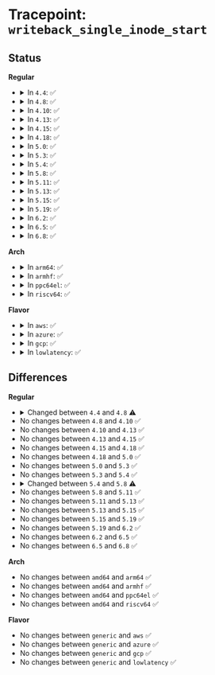 # Tracepoint: <code>writeback_single_inode_start</code>

## Status
<b>Regular</b>
<ul>
<li>
<details>
<summary>In <code>4.4</code>: ✅</summary>

Event:

```c
struct trace_event_raw_writeback_single_inode_template {
    struct trace_entry ent;
    char name[32];
    long unsigned int ino;
    long unsigned int state;
    long unsigned int dirtied_when;
    long unsigned int writeback_index;
    long int nr_to_write;
    long unsigned int wrote;
    u32 __data_loc_cgroup;
    char __data[0];
};
```
Function:

```c
void trace_event_raw_event_writeback_single_inode_template(void *__data, struct inode *inode, struct writeback_control *wbc, long unsigned int nr_to_write);
```
</details>
</li>
<li>
<details>
<summary>In <code>4.8</code>: ✅</summary>

Event:

```c
struct trace_event_raw_writeback_single_inode_template {
    struct trace_entry ent;
    char name[32];
    long unsigned int ino;
    long unsigned int state;
    long unsigned int dirtied_when;
    long unsigned int writeback_index;
    long int nr_to_write;
    long unsigned int wrote;
    unsigned int cgroup_ino;
    char __data[0];
};
```
Function:

```c
void trace_event_raw_event_writeback_single_inode_template(void *__data, struct inode *inode, struct writeback_control *wbc, long unsigned int nr_to_write);
```
</details>
</li>
<li>
<details>
<summary>In <code>4.10</code>: ✅</summary>

Event:

```c
struct trace_event_raw_writeback_single_inode_template {
    struct trace_entry ent;
    char name[32];
    long unsigned int ino;
    long unsigned int state;
    long unsigned int dirtied_when;
    long unsigned int writeback_index;
    long int nr_to_write;
    long unsigned int wrote;
    unsigned int cgroup_ino;
    char __data[0];
};
```
Function:

```c
void trace_event_raw_event_writeback_single_inode_template(void *__data, struct inode *inode, struct writeback_control *wbc, long unsigned int nr_to_write);
```
</details>
</li>
<li>
<details>
<summary>In <code>4.13</code>: ✅</summary>

Event:

```c
struct trace_event_raw_writeback_single_inode_template {
    struct trace_entry ent;
    char name[32];
    long unsigned int ino;
    long unsigned int state;
    long unsigned int dirtied_when;
    long unsigned int writeback_index;
    long int nr_to_write;
    long unsigned int wrote;
    unsigned int cgroup_ino;
    char __data[0];
};
```
Function:

```c
void trace_event_raw_event_writeback_single_inode_template(void *__data, struct inode *inode, struct writeback_control *wbc, long unsigned int nr_to_write);
```
</details>
</li>
<li>
<details>
<summary>In <code>4.15</code>: ✅</summary>

Event:

```c
struct trace_event_raw_writeback_single_inode_template {
    struct trace_entry ent;
    char name[32];
    long unsigned int ino;
    long unsigned int state;
    long unsigned int dirtied_when;
    long unsigned int writeback_index;
    long int nr_to_write;
    long unsigned int wrote;
    unsigned int cgroup_ino;
    char __data[0];
};
```
Function:

```c
void trace_event_raw_event_writeback_single_inode_template(void *__data, struct inode *inode, struct writeback_control *wbc, long unsigned int nr_to_write);
```
</details>
</li>
<li>
<details>
<summary>In <code>4.18</code>: ✅</summary>

Event:

```c
struct trace_event_raw_writeback_single_inode_template {
    struct trace_entry ent;
    char name[32];
    long unsigned int ino;
    long unsigned int state;
    long unsigned int dirtied_when;
    long unsigned int writeback_index;
    long int nr_to_write;
    long unsigned int wrote;
    unsigned int cgroup_ino;
    char __data[0];
};
```
Function:

```c
void trace_event_raw_event_writeback_single_inode_template(void *__data, struct inode *inode, struct writeback_control *wbc, long unsigned int nr_to_write);
```
</details>
</li>
<li>
<details>
<summary>In <code>5.0</code>: ✅</summary>

Event:

```c
struct trace_event_raw_writeback_single_inode_template {
    struct trace_entry ent;
    char name[32];
    long unsigned int ino;
    long unsigned int state;
    long unsigned int dirtied_when;
    long unsigned int writeback_index;
    long int nr_to_write;
    long unsigned int wrote;
    unsigned int cgroup_ino;
    char __data[0];
};
```
Function:

```c
void trace_event_raw_event_writeback_single_inode_template(void *__data, struct inode *inode, struct writeback_control *wbc, long unsigned int nr_to_write);
```
</details>
</li>
<li>
<details>
<summary>In <code>5.3</code>: ✅</summary>

Event:

```c
struct trace_event_raw_writeback_single_inode_template {
    struct trace_entry ent;
    char name[32];
    long unsigned int ino;
    long unsigned int state;
    long unsigned int dirtied_when;
    long unsigned int writeback_index;
    long int nr_to_write;
    long unsigned int wrote;
    unsigned int cgroup_ino;
    char __data[0];
};
```
Function:

```c
void trace_event_raw_event_writeback_single_inode_template(void *__data, struct inode *inode, struct writeback_control *wbc, long unsigned int nr_to_write);
```
</details>
</li>
<li>
<details>
<summary>In <code>5.4</code>: ✅</summary>

Event:

```c
struct trace_event_raw_writeback_single_inode_template {
    struct trace_entry ent;
    char name[32];
    long unsigned int ino;
    long unsigned int state;
    long unsigned int dirtied_when;
    long unsigned int writeback_index;
    long int nr_to_write;
    long unsigned int wrote;
    unsigned int cgroup_ino;
    char __data[0];
};
```
Function:

```c
void trace_event_raw_event_writeback_single_inode_template(void *__data, struct inode *inode, struct writeback_control *wbc, long unsigned int nr_to_write);
```
</details>
</li>
<li>
<details>
<summary>In <code>5.8</code>: ✅</summary>

Event:

```c
struct trace_event_raw_writeback_single_inode_template {
    struct trace_entry ent;
    char name[32];
    ino_t ino;
    long unsigned int state;
    long unsigned int dirtied_when;
    long unsigned int writeback_index;
    long int nr_to_write;
    long unsigned int wrote;
    ino_t cgroup_ino;
    char __data[0];
};
```
Function:

```c
void trace_event_raw_event_writeback_single_inode_template(void *__data, struct inode *inode, struct writeback_control *wbc, long unsigned int nr_to_write);
```
</details>
</li>
<li>
<details>
<summary>In <code>5.11</code>: ✅</summary>

Event:

```c
struct trace_event_raw_writeback_single_inode_template {
    struct trace_entry ent;
    char name[32];
    ino_t ino;
    long unsigned int state;
    long unsigned int dirtied_when;
    long unsigned int writeback_index;
    long int nr_to_write;
    long unsigned int wrote;
    ino_t cgroup_ino;
    char __data[0];
};
```
Function:

```c
void trace_event_raw_event_writeback_single_inode_template(void *__data, struct inode *inode, struct writeback_control *wbc, long unsigned int nr_to_write);
```
</details>
</li>
<li>
<details>
<summary>In <code>5.13</code>: ✅</summary>

Event:

```c
struct trace_event_raw_writeback_single_inode_template {
    struct trace_entry ent;
    char name[32];
    ino_t ino;
    long unsigned int state;
    long unsigned int dirtied_when;
    long unsigned int writeback_index;
    long int nr_to_write;
    long unsigned int wrote;
    ino_t cgroup_ino;
    char __data[0];
};
```
Function:

```c
void trace_event_raw_event_writeback_single_inode_template(void *__data, struct inode *inode, struct writeback_control *wbc, long unsigned int nr_to_write);
```
</details>
</li>
<li>
<details>
<summary>In <code>5.15</code>: ✅</summary>

Event:

```c
struct trace_event_raw_writeback_single_inode_template {
    struct trace_entry ent;
    char name[32];
    ino_t ino;
    long unsigned int state;
    long unsigned int dirtied_when;
    long unsigned int writeback_index;
    long int nr_to_write;
    long unsigned int wrote;
    ino_t cgroup_ino;
    char __data[0];
};
```
Function:

```c
void trace_event_raw_event_writeback_single_inode_template(void *__data, struct inode *inode, struct writeback_control *wbc, long unsigned int nr_to_write);
```
</details>
</li>
<li>
<details>
<summary>In <code>5.19</code>: ✅</summary>

Event:

```c
struct trace_event_raw_writeback_single_inode_template {
    struct trace_entry ent;
    char name[32];
    ino_t ino;
    long unsigned int state;
    long unsigned int dirtied_when;
    long unsigned int writeback_index;
    long int nr_to_write;
    long unsigned int wrote;
    ino_t cgroup_ino;
    char __data[0];
};
```
Function:

```c
void trace_event_raw_event_writeback_single_inode_template(void *__data, struct inode *inode, struct writeback_control *wbc, long unsigned int nr_to_write);
```
</details>
</li>
<li>
<details>
<summary>In <code>6.2</code>: ✅</summary>

Event:

```c
struct trace_event_raw_writeback_single_inode_template {
    struct trace_entry ent;
    char name[32];
    ino_t ino;
    long unsigned int state;
    long unsigned int dirtied_when;
    long unsigned int writeback_index;
    long int nr_to_write;
    long unsigned int wrote;
    ino_t cgroup_ino;
    char __data[0];
};
```
Function:

```c
void trace_event_raw_event_writeback_single_inode_template(void *__data, struct inode *inode, struct writeback_control *wbc, long unsigned int nr_to_write);
```
</details>
</li>
<li>
<details>
<summary>In <code>6.5</code>: ✅</summary>

Event:

```c
struct trace_event_raw_writeback_single_inode_template {
    struct trace_entry ent;
    char name[32];
    ino_t ino;
    long unsigned int state;
    long unsigned int dirtied_when;
    long unsigned int writeback_index;
    long int nr_to_write;
    long unsigned int wrote;
    ino_t cgroup_ino;
    char __data[0];
};
```
Function:

```c
void trace_event_raw_event_writeback_single_inode_template(void *__data, struct inode *inode, struct writeback_control *wbc, long unsigned int nr_to_write);
```
</details>
</li>
<li>
<details>
<summary>In <code>6.8</code>: ✅</summary>

Event:

```c
struct trace_event_raw_writeback_single_inode_template {
    struct trace_entry ent;
    char name[32];
    ino_t ino;
    long unsigned int state;
    long unsigned int dirtied_when;
    long unsigned int writeback_index;
    long int nr_to_write;
    long unsigned int wrote;
    ino_t cgroup_ino;
    char __data[0];
};
```
Function:

```c
void trace_event_raw_event_writeback_single_inode_template(void *__data, struct inode *inode, struct writeback_control *wbc, long unsigned int nr_to_write);
```
</details>
</li>
</ul>
<b>Arch</b>
<ul>
<li>
<details>
<summary>In <code>arm64</code>: ✅</summary>

Event:

```c
struct trace_event_raw_writeback_single_inode_template {
    struct trace_entry ent;
    char name[32];
    long unsigned int ino;
    long unsigned int state;
    long unsigned int dirtied_when;
    long unsigned int writeback_index;
    long int nr_to_write;
    long unsigned int wrote;
    unsigned int cgroup_ino;
    char __data[0];
};
```
Function:

```c
void trace_event_raw_event_writeback_single_inode_template(void *__data, struct inode *inode, struct writeback_control *wbc, long unsigned int nr_to_write);
```
</details>
</li>
<li>
<details>
<summary>In <code>armhf</code>: ✅</summary>

Event:

```c
struct trace_event_raw_writeback_single_inode_template {
    struct trace_entry ent;
    char name[32];
    long unsigned int ino;
    long unsigned int state;
    long unsigned int dirtied_when;
    long unsigned int writeback_index;
    long int nr_to_write;
    long unsigned int wrote;
    unsigned int cgroup_ino;
    char __data[0];
};
```
Function:

```c
void trace_event_raw_event_writeback_single_inode_template(void *__data, struct inode *inode, struct writeback_control *wbc, long unsigned int nr_to_write);
```
</details>
</li>
<li>
<details>
<summary>In <code>ppc64el</code>: ✅</summary>

Event:

```c
struct trace_event_raw_writeback_single_inode_template {
    struct trace_entry ent;
    char name[32];
    long unsigned int ino;
    long unsigned int state;
    long unsigned int dirtied_when;
    long unsigned int writeback_index;
    long int nr_to_write;
    long unsigned int wrote;
    unsigned int cgroup_ino;
    char __data[0];
};
```
Function:

```c
void trace_event_raw_event_writeback_single_inode_template(void *__data, struct inode *inode, struct writeback_control *wbc, long unsigned int nr_to_write);
```
</details>
</li>
<li>
<details>
<summary>In <code>riscv64</code>: ✅</summary>

Event:

```c
struct trace_event_raw_writeback_single_inode_template {
    struct trace_entry ent;
    char name[32];
    long unsigned int ino;
    long unsigned int state;
    long unsigned int dirtied_when;
    long unsigned int writeback_index;
    long int nr_to_write;
    long unsigned int wrote;
    unsigned int cgroup_ino;
    char __data[0];
};
```
Function:

```c
void trace_event_raw_event_writeback_single_inode_template(void *__data, struct inode *inode, struct writeback_control *wbc, long unsigned int nr_to_write);
```
</details>
</li>
</ul>
<b>Flavor</b>
<ul>
<li>
<details>
<summary>In <code>aws</code>: ✅</summary>

Event:

```c
struct trace_event_raw_writeback_single_inode_template {
    struct trace_entry ent;
    char name[32];
    long unsigned int ino;
    long unsigned int state;
    long unsigned int dirtied_when;
    long unsigned int writeback_index;
    long int nr_to_write;
    long unsigned int wrote;
    unsigned int cgroup_ino;
    char __data[0];
};
```
Function:

```c
void trace_event_raw_event_writeback_single_inode_template(void *__data, struct inode *inode, struct writeback_control *wbc, long unsigned int nr_to_write);
```
</details>
</li>
<li>
<details>
<summary>In <code>azure</code>: ✅</summary>

Event:

```c
struct trace_event_raw_writeback_single_inode_template {
    struct trace_entry ent;
    char name[32];
    long unsigned int ino;
    long unsigned int state;
    long unsigned int dirtied_when;
    long unsigned int writeback_index;
    long int nr_to_write;
    long unsigned int wrote;
    unsigned int cgroup_ino;
    char __data[0];
};
```
Function:

```c
void trace_event_raw_event_writeback_single_inode_template(void *__data, struct inode *inode, struct writeback_control *wbc, long unsigned int nr_to_write);
```
</details>
</li>
<li>
<details>
<summary>In <code>gcp</code>: ✅</summary>

Event:

```c
struct trace_event_raw_writeback_single_inode_template {
    struct trace_entry ent;
    char name[32];
    long unsigned int ino;
    long unsigned int state;
    long unsigned int dirtied_when;
    long unsigned int writeback_index;
    long int nr_to_write;
    long unsigned int wrote;
    unsigned int cgroup_ino;
    char __data[0];
};
```
Function:

```c
void trace_event_raw_event_writeback_single_inode_template(void *__data, struct inode *inode, struct writeback_control *wbc, long unsigned int nr_to_write);
```
</details>
</li>
<li>
<details>
<summary>In <code>lowlatency</code>: ✅</summary>

Event:

```c
struct trace_event_raw_writeback_single_inode_template {
    struct trace_entry ent;
    char name[32];
    long unsigned int ino;
    long unsigned int state;
    long unsigned int dirtied_when;
    long unsigned int writeback_index;
    long int nr_to_write;
    long unsigned int wrote;
    unsigned int cgroup_ino;
    char __data[0];
};
```
Function:

```c
void trace_event_raw_event_writeback_single_inode_template(void *__data, struct inode *inode, struct writeback_control *wbc, long unsigned int nr_to_write);
```
</details>
</li>
</ul>

## Differences
<b>Regular</b>
<ul>
<li>
<details>
<summary>Changed between <code>4.4</code> and <code>4.8</code> ⚠️</summary>
<ul>
<li>
<b>Event changed. </b>
</li>
<li>
<b>Field added. </b>
<code>unsigned int cgroup_ino</code>
</li>
<li>
<b>Field removed. </b>
<code>u32 __data_loc_cgroup</code>
</li>
</ul>
</details>
</li>
<li>
No changes between <code>4.8</code> and <code>4.10</code> ✅
</li>
<li>
No changes between <code>4.10</code> and <code>4.13</code> ✅
</li>
<li>
No changes between <code>4.13</code> and <code>4.15</code> ✅
</li>
<li>
No changes between <code>4.15</code> and <code>4.18</code> ✅
</li>
<li>
No changes between <code>4.18</code> and <code>5.0</code> ✅
</li>
<li>
No changes between <code>5.0</code> and <code>5.3</code> ✅
</li>
<li>
No changes between <code>5.3</code> and <code>5.4</code> ✅
</li>
<li>
<details>
<summary>Changed between <code>5.4</code> and <code>5.8</code> ⚠️</summary>
<ul>
<li>
<b>Event changed. </b>
</li>
<li>
<b>Field type changed. </b>
<code>long unsigned int ino</code> ➡️ <code>ino_t ino</code>
</li>
<li>
<b>Field type changed. </b>
<code>unsigned int cgroup_ino</code> ➡️ <code>ino_t cgroup_ino</code>
</li>
</ul>
</details>
</li>
<li>
No changes between <code>5.8</code> and <code>5.11</code> ✅
</li>
<li>
No changes between <code>5.11</code> and <code>5.13</code> ✅
</li>
<li>
No changes between <code>5.13</code> and <code>5.15</code> ✅
</li>
<li>
No changes between <code>5.15</code> and <code>5.19</code> ✅
</li>
<li>
No changes between <code>5.19</code> and <code>6.2</code> ✅
</li>
<li>
No changes between <code>6.2</code> and <code>6.5</code> ✅
</li>
<li>
No changes between <code>6.5</code> and <code>6.8</code> ✅
</li>
</ul>
<b>Arch</b>
<ul>
<li>
No changes between <code>amd64</code> and <code>arm64</code> ✅
</li>
<li>
No changes between <code>amd64</code> and <code>armhf</code> ✅
</li>
<li>
No changes between <code>amd64</code> and <code>ppc64el</code> ✅
</li>
<li>
No changes between <code>amd64</code> and <code>riscv64</code> ✅
</li>
</ul>
<b>Flavor</b>
<ul>
<li>
No changes between <code>generic</code> and <code>aws</code> ✅
</li>
<li>
No changes between <code>generic</code> and <code>azure</code> ✅
</li>
<li>
No changes between <code>generic</code> and <code>gcp</code> ✅
</li>
<li>
No changes between <code>generic</code> and <code>lowlatency</code> ✅
</li>
</ul>
